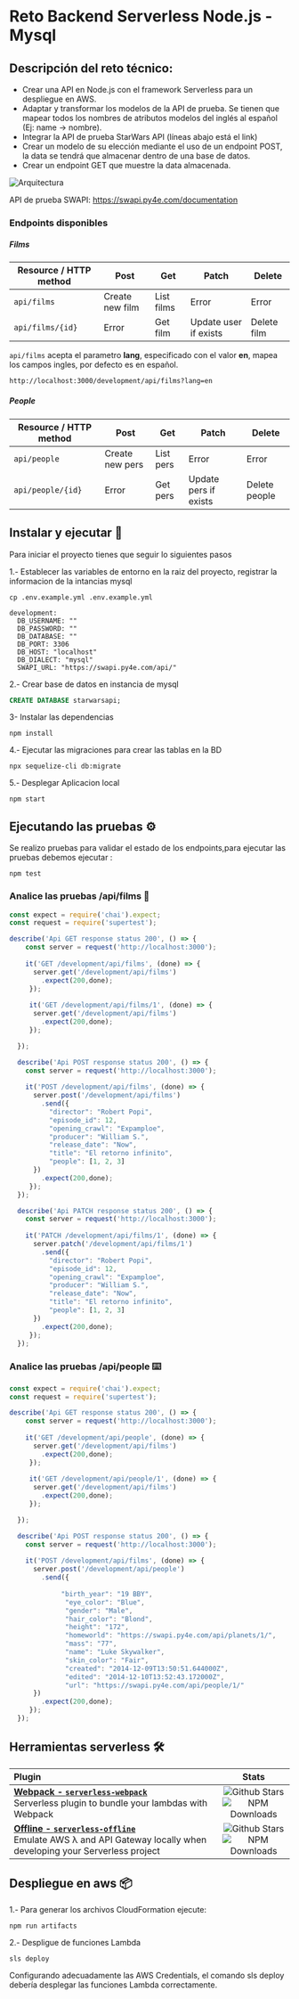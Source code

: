 # Reto Backend Serverless Node.js - Mysql

## Descripción del reto técnico:

* Crear una API en Node.js con el framework Serverless para un despliegue en AWS.
* Adaptar y transformar los modelos de la API de prueba. Se tienen que mapear todos los nombres de atributos modelos del inglés al español (Ej: name -> nombre).
* Integrar la API de prueba StarWars API (líneas abajo está el link)
* Crear un modelo de su elección mediante el uso de un endpoint POST, la data se tendrá que almacenar dentro de una base de datos.
* Crear un endpoint GET que muestre la data almacenada.

![Arquitectura](https://i.ibb.co/nbdHq5C/arquitectura.jpg)

API de prueba SWAPI: https://swapi.py4e.com/documentation

### Endpoints disponibles 

##### Films

| Resource / HTTP method | Post             | Get         | Patch                  | Delete             |
| ---------------------- | ---------------- | ----------- | ---------------------- | ------------------ |
| `api/films`            | Create new film  | List films  | Error                  | Error              |
| `api/films/{id}`       | Error            | Get film    | Update user if exists  | Delete film        |

`api/films` acepta el parametro **lang**, especificado con el valor **en**, mapea los campos ingles, por defecto es en español.

```bash
http://localhost:3000/development/api/films?lang=en
```

##### People

| Resource / HTTP method | Post             | Get         | Patch                  | Delete             |
| ---------------------- | ---------------- | ----------- | ---------------------- | ------------------ |
| `api/people`           | Create new pers  | List pers | Error                  | Error              |
| `api/people/{id}`      | Error            | Get pers  | Update pers if exists| Delete people      |

## Instalar y ejecutar 🚀

Para iniciar el proyecto tienes que seguir lo siguientes pasos 

1.- Establecer las variables de entorno en la raiz del proyecto, registrar la informacion de la intancias mysql 
```
cp .env.example.yml .env.example.yml

development:
  DB_USERNAME: ""
  DB_PASSWORD: ""
  DB_DATABASE: ""
  DB_PORT: 3306
  DB_HOST: "localhost"
  DB_DIALECT: "mysql"
  SWAPI_URL: "https://swapi.py4e.com/api/"

```
2.- Crear base de datos en instancia de mysql 

```sql
CREATE DATABASE starwarsapi;
```

3- Instalar las dependencias 
```
npm install
```
4.- Ejecutar las migraciones para crear las tablas en la BD 
```
npx sequelize-cli db:migrate 
```
5.- Desplegar Aplicacion local 
```
npm start
```

## Ejecutando las pruebas ⚙️

Se realizo pruebas para validar el estado de los endpoints,para ejecutar las pruebas debemos ejecutar :

```
npm test
```

### Analice las pruebas /api/films 🔩


```js
const expect = require('chai').expect;
const request = require('supertest');

describe('Api GET response status 200', () => {
    const server = request('http://localhost:3000');
    
    it('GET /development/api/films', (done) => {
      server.get('/development/api/films')
        .expect(200,done);
     });
    
     it('GET /development/api/films/1', (done) => {
      server.get('/development/api/films')
        .expect(200,done);
     });

  });

  describe('Api POST response status 200', () => {
    const server = request('http://localhost:3000');
    
    it('POST /development/api/films', (done) => {
      server.post('/development/api/films')
        .send({
          "director": "Robert Popi",
          "episode_id": 12,
          "opening_crawl": "Expamploe",
          "producer": "William S.",
          "release_date": "Now",
          "title": "El retorno infinito",
          "people": [1, 2, 3]
      })
        .expect(200,done);
     });
  });

  describe('Api PATCH response status 200', () => {
    const server = request('http://localhost:3000');
    
    it('PATCH /development/api/films/1', (done) => {
      server.patch('/development/api/films/1')
        .send({
          "director": "Robert Popi",
          "episode_id": 12,
          "opening_crawl": "Expamploe",
          "producer": "William S.",
          "release_date": "Now",
          "title": "El retorno infinito",
          "people": [1, 2, 3]
      })
        .expect(200,done);
     });
  });
```

### Analice las pruebas /api/people ⌨️

```js
const expect = require('chai').expect;
const request = require('supertest');

describe('Api GET response status 200', () => {
    const server = request('http://localhost:3000');
    
    it('GET /development/api/people', (done) => {
      server.get('/development/api/films')
        .expect(200,done);
     });
    
     it('GET /development/api/people/1', (done) => {
      server.get('/development/api/films')
        .expect(200,done);
     });

  });

  describe('Api POST response status 200', () => {
    const server = request('http://localhost:3000');
    
    it('POST /development/api/films', (done) => {
      server.post('/development/api/people')
        .send({
          
             "birth_year": "19 BBY",
              "eye_color": "Blue",
              "gender": "Male",
              "hair_color": "Blond",
              "height": "172",
              "homeworld": "https://swapi.py4e.com/api/planets/1/",
              "mass": "77",
              "name": "Luke Skywalker",
              "skin_color": "Fair",
              "created": "2014-12-09T13:50:51.644000Z",
              "edited": "2014-12-10T13:52:43.172000Z",
              "url": "https://swapi.py4e.com/api/people/1/"
      })
        .expect(200,done);
     });
  });
```

## Herramientas serverless 🛠️

| Plugin | Stats |
|:---------------------------|:-----------:|
| **[Webpack - `serverless-webpack`](https://github.com/serverless-heaven/serverless-webpack)** <br/> Serverless plugin to bundle your lambdas with Webpack | ![Github Stars](https://img.shields.io/github/stars/serverless-heaven/serverless-webpack.svg?label=Stars&style=for-the-badge) <br/> ![NPM Downloads](https://img.shields.io/npm/dt/serverless-webpack.svg?label=Downloads&style=for-the-badge)|
| **[Offline - `serverless-offline`](https://github.com/dherault/serverless-offline)** <br/> Emulate AWS λ and API Gateway locally when developing your Serverless project | ![Github Stars](https://img.shields.io/github/stars/dherault/serverless-offline.svg?label=Stars&style=for-the-badge) <br/> ![NPM Downloads](https://img.shields.io/npm/dt/serverless-offline.svg?label=Downloads&style=for-the-badge)|

## Despliegue en aws 📦

1.- Para generar los archivos CloudFormation ejecute:

```
npm run artifacts
```

2.- Despligue de funciones Lambda

```
sls deploy
```

Configurando adecuadamente las AWS Credentials, el comando sls deploy debería desplegar las funciones Lambda correctamente.







